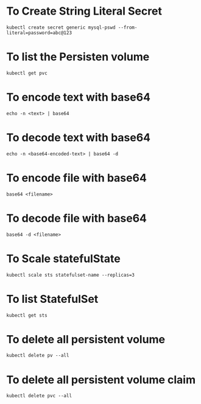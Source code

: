 # To Create String Literal Secret
`kubectl create secret generic mysql-pswd --from-literal=password=abc@123`

# To list the Persisten volume
`kubectl get pvc`


# To encode text with base64
`echo -n <text> | base64`

# To decode text with base64
`echo -n <base64-encoded-text> | base64 -d`


# To encode file with base64
`base64 <filename>`

# To decode file with base64
`base64 -d <filename>`

# To Scale statefulState
`kubectl scale sts statefulset-name --replicas=3`

# To list StatefulSet
`kubectl get sts`

# To delete all persistent volume
`kubectl delete pv --all`

# To delete all persistent volume claim
`kubectl delete pvc --all`